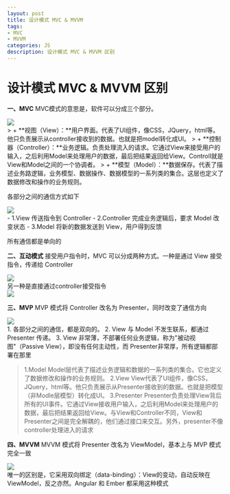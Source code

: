 ```yaml
---
layout: post
title: 设计模式 MVC & MVVM
tags:
- MVC
- MVVM
categories: JS
description: 设计模式 MVC & MVVM 区别
---
```

# 设计模式 MVC & MVVM 区别

**一、MVC**
MVC模式的意思是，软件可以分成三个部分。
<div class="rd">
<img src=http://image.beekka.com/blog/2015/bg2015020104.png />
</div>
> + **视图（View）：**用户界面。代表了UI组件，像CSS，JQuery，html等。他只负责展示从controller接收到的数据。也就是把model转化成UI。
> + **控制器（Controller）：**业务逻辑。负责处理流入的请求。它通过View来接受用户的输入，之后利用Model来处理用户的数据，最后把结果返回给View。Controll就是View和Model之间的一个协调者。
> + **模型（Model）：**数据保存。代表了描述业务路逻辑，业务模型、数据操作、数据模型的一系列类的集合。这层也定义了数据修改和操作的业务规则。

各部分之间的通信方式如下
<div class="rd">
<img src=http://image.beekka.com/blog/2015/bg2015020105.png />
</div>
- 1.View 传送指令到 Controller
- 2.Controller 完成业务逻辑后，要求 Model 改变状态
- 3.Model 将新的数据发送到 View，用户得到反馈

所有通信都是单向的

**二、互动模式**
接受用户指令时，MVC 可以分成两种方式。一种是通过 View 接受指令，传递给 Controller
<div class="rd">
<img src=http://image.beekka.com/blog/2015/bg2015020106.png />
</div>
另一种是直接通过controller接受指令
<div class="rd">
<img src=http://image.beekka.com/blog/2015/bg2015020107.png />
</div>

**三、MVP**
MVP 模式将 Controller 改名为 Presenter，同时改变了通信方向
<div class="rd">
<img src=http://image.beekka.com/blog/2015/bg2015020109.png />
</div>
1. 各部分之间的通信，都是双向的。
2. View 与 Model 不发生联系，都通过 Presenter 传递。
3. View 非常薄，不部署任何业务逻辑，称为"被动视图"（Passive View），即没有任何主动性，而 Presenter非常厚，所有逻辑都部署在那里

> 1.Model
Model层代表了描述业务逻辑和数据的一系列类的集合。它也定义了数据修改和操作的业务规则。
2.View
View代表了UI组件，像CSS，JQuery，html等。他只负责展示从Presenter接收到的数据。也就是把模型（非Modle层模型）转化成UI。
3.Presenter
Presenter负责处理View背后所有的UI事件。它通过View接收用户输入，之后利用Model来处理用户的数据，最后把结果返回给View。与View和Controller不同，View和Presenter之间是完全解耦的，他们通过接口来交互。另外，presenter不像controller处理进入的请求

**四、MVVM**
MVVM 模式将 Presenter 改名为 ViewModel，基本上与 MVP 模式完全一致
<div class="rd">
<img src=http://image.beekka.com/blog/2015/bg2015020110.png />
</div>
唯一的区别是，它采用双向绑定（data-binding）：View的变动，自动反映在 ViewModel，反之亦然。Angular 和 Ember 都采用这种模式


























